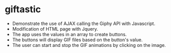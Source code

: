 # giftastic

* Demonstrate the use of AJAX calling the Giphy API with Javascript. 
* Modification of HTML page with Jquery.
* The app uses the values in an array to create buttons.
* The buttons will display GIF files based on the button's value.
* The user can start and stop the GIF animations by clicking on the image.
